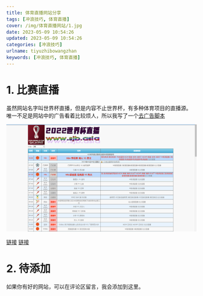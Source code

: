 ```yaml
---
title: 体育直播网站分享
tags: [冲浪技巧, 体育直播]
cover: /img/体育直播网站/1.jpg
date: 2023-05-09 10:54:26
updated: 2023-05-09 10:54:26
categories: [冲浪技巧]
urlname: tiyuzhibowangzhan
keywords: [冲浪技巧, 体育直播]
---
```


# 1. 比赛直播

虽然网站名字叫世界杯直播，但是内容不止世界杯，有多种体育项目的直播源。
唯一不足是网站中的广告看着比较烦人，所以我写了一个[去广告脚本](https://greasyfork.org/zh-CN/scripts/465829)

![](/img/体育直播网站/2.png)

[链接](http://match.tdping.com/)
[链接](http://www.sjb.asia/)

# 2. 待添加

如果你有好的网站，可以在评论区留言，我会添加到这里。
